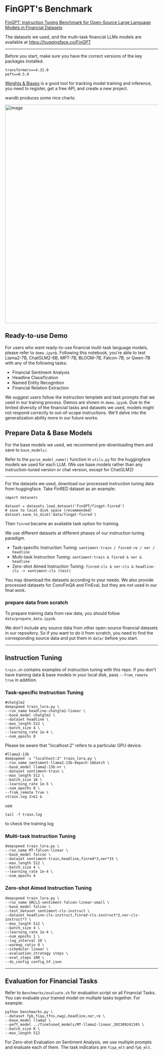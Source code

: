 # FinGPT's Benchmark

[FinGPT: Instruction Tuning Benchmark for Open-Source Large Language Models in Financial Datasets
](https://arxiv.org/abs/2310.04793)


The datasets we used, and the multi-task financial LLMs models are available at <https://huggingface.co/FinGPT>

---

Before you start, make sure you have the correct versions of the key packages installed.
```
transformers==4.32.0
peft==0.5.0
```

[Weights & Biases](https://wandb.ai/site) is a good tool for tracking model training and inference, you need to register, get a free API, and create a new project.

wandb produces some nice charts:

<img width="721" alt="image" src="https://github.com/AI4Finance-Foundation/FinGPT/assets/31713746/04a08b3d-58e3-47aa-8b07-3ec6ff9dfea4">


## Ready-to-use Demo

For users who want ready-to-use financial multi-task language models, please refer to `demo.ipynb`.
Following this notebook, you're able to test Llama2-7B, ChatGLM2-6B, MPT-7B, BLOOM-7B, Falcon-7B, or Qwen-7B with any of the following tasks: 
- Financial Sentiment Analysis
- Headline Classification
- Named Entity Recognition
- Financial Relation Extraction

We suggest users follow the instruction template and task prompts that we used in our training process. Demos are shown in `demo.ipynb`. Due to the limited diversity of the financial tasks and datasets we used, models might not respond correctly to out-of-scope instructions. We'll delve into the generalization ability more in our future works.

## Prepare Data & Base Models

For the base models we used, we recommend pre-downloading them and save to `base_models/`.

Refer to the `parse_model_name()` function in `utils.py` for the huggingface models we used for each LLM. (We use base models rather than any instruction-tuned version or chat version, except for ChatGLM2)

---

For the datasets we used, download our processed instruction tuning data from huggingface. Take FinRED dataset as an example:
```
import datasets

dataset = datasets.load_dataset('FinGPT/fingpt-finred')
# save to local disk space (recommended)
dataset.save_to_disk('data/fingpt-finred')
```
Then `finred` became an available task option for training.

We use different datasets at different phases of our instruction tuning paradigm.
- Task-specific Instruction Tuning: `sentiment-train / finred-re / ner / headline`
- Multi-task Instruction Tuning: `sentiment-train & finred & ner & headline`
- Zero-shot Aimed Instruction Tuning: `finred-cls & ner-cls & headline-cls -> sentiment-cls (test)`

You may download the datasets according to your needs. We also provide processed datasets for ConvFinQA and FinEval, but they are not used in our final work.

### prepare data from scratch
To prepare training data from raw data, you should follow `data/prepate_data.ipynb`. 

We don't include any source data from other open-source financial datasets in our repository. So if you want to do it from scratch, you need to find the corresponding source data and put them in `data/` before you start. 

---

## Instruction Tuning

`train.sh` contains examples of instruction tuning with this repo.
If you don't have training data & base models in your local disk, pass `--from_remote true` in addition.

### Task-specific Instruction Tuning
```
#chatglm2
deepspeed train_lora.py \
--run_name headline-chatglm2-linear \
--base_model chatglm2 \
--dataset headline \
--max_length 512 \
--batch_size 4 \
--learning_rate 1e-4 \
--num_epochs 8
```

Please be aware that "localhost:2" refers to a particular GPU device.

```
#llama2-13b
deepspeed -i "localhost:2" train_lora.py \
--run_name sentiment-llama2-13b-8epoch-16batch \
--base_model llama2-13b-nr \
--dataset sentiment-train \
--max_length 512 \
--batch_size 16 \
--learning_rate 1e-5 \
--num_epochs 8 \
--from_remote True \
>train.log 2>&1 &
```

use 
```
tail -f train.log
```
to check the training log

### Multi-task Instruction Tuning
```
deepspeed train_lora.py \
--run_name MT-falcon-linear \
--base_model falcon \
--dataset sentiment-train,headline,finred*3,ner*15 \
--max_length 512 \
--batch_size 4 \
--learning_rate 1e-4 \
--num_epochs 4
```
### Zero-shot Aimed Instruction Tuning
```
deepspeed train_lora.py \
--run_name GRCLS-sentiment-falcon-linear-small \
--base_model falcon \
--test_dataset sentiment-cls-instruct \
--dataset headline-cls-instruct,finred-cls-instruct*2,ner-cls-instruct*7 \
--max_length 512 \
--batch_size 4 \
--learning_rate 1e-4 \
--num_epochs 1 \
--log_interval 10 \
--warmup_ratio 0 \
--scheduler linear \
--evaluation_strategy steps \
--eval_steps 100 \
--ds_config config_hf.json
```

---

## Evaluation for Financial Tasks

Refer to `Benchmarks/evaluate.sh` for evaluation script on all Financial Tasks.
You can evaluate your trained model on multiple tasks together. For example:
```
python benchmarks.py \
--dataset fpb,fiqa,tfns,nwgi,headline,ner,re \
--base_model llama2 \
--peft_model ../finetuned_models/MT-llama2-linear_202309241345 \
--batch_size 8 \
--max_length 512
```

For Zero-shot Evaluation on Sentiment Analysis, we use multiple prompts and evaluate each of them.
The task indicators are `fiqa_mlt` and `fpb_mlt`.


